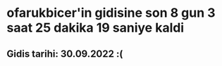 # ofarukbicer'in gidisine son 8 gun 3 saat 25 dakika 19 saniye kaldi

## Gidis tarihi: 30.09.2022 :(